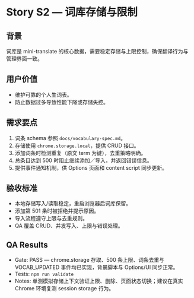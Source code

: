 # Story S2 — 词库存储与限制

## 背景
词库是 mini-translate 的核心数据，需要稳定存储与上限控制，确保翻译行为与管理界面一致。

## 用户价值
- 维护可靠的个人生词表。
- 防止数据过多导致性能下降或存储失控。

## 需求要点
1. 词条 schema 参照 `docs/vocabulary-spec.md`。
2. 存储使用 `chrome.storage.local`，提供 CRUD 接口。
3. 添加词条时检测重复（原文 term 为键），去重策略明确。
4. 总条目达到 500 时阻止继续添加／导入，并返回错误信息。
5. 提供事件通知机制，供 Options 页面和 content script 同步更新。

## 验收标准
- 本地存储写入/读取稳定，重启浏览器后词库保留。
- 添加第 501 条时被拒绝并提示原因。
- 导入流程遵守上限与去重规则。
- QA 覆盖 CRUD、并发写入、上限与错误处理。

## QA Results
- Gate: PASS — chrome.storage 存取、500 条上限、词条去重与 VOCAB_UPDATED 事件均已实现，背景脚本与 Options/UI 同步正常。
- Tests: `npm run validate`
- Notes: 单测模拟存储上下文验证上限、删除、页面状态切换；建议在真实 Chrome 环境复测 session storage 行为。

